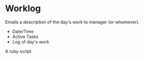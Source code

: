 Worklog
=======

Emails a description of the day's work to manager (or whomever).

- Date/Time
- Active Tasks
- Log of day's work

A ruby script
